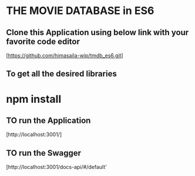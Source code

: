 # THE MOVIE DATABASE in ES6

## Clone this Application using below link with your favorite code editor

[https://github.com/himasaila-wip/tmdb_es6.git]

## To get all the desired libraries

# npm install

## TO run the Application

[http://localhost:3001/]

## TO run the Swagger

[http://localhost:3001/docs-api/#/default'

